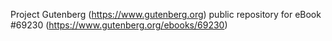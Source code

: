 Project Gutenberg (https://www.gutenberg.org) public repository for
eBook #69230 (https://www.gutenberg.org/ebooks/69230)
